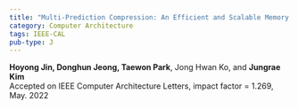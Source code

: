 ```yaml
---
title: "Multi-Prediction Compression: An Efficient and Scalable Memory Compression Framework for GP-GPU"
category: Computer Architecture
tags: IEEE-CAL
pub-type: J
---
```


**Hoyong Jin, Donghun Jeong, Taewon Park**, Jong Hwan Ko, and **Jungrae Kim**<br>
Accepted on IEEE Computer Architecture Letters, impact factor = 1.269, May. 2022
